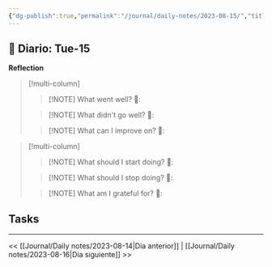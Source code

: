 ```yaml
---
{"dg-publish":true,"permalink":"/journal/daily-notes/2023-08-15/","title":"2023-08-15","tags":["Daily"],"noteIcon":"","created":"2023-08-15T04:02:13.501-05:00","updated":"2023-08-16T10:04:24.665-05:00"}
---
```



## 📅 Diario: Tue-15


**Reflection**

> [!multi-column]
> 
> > [!NOTE] What went well?
> > 💭: 
> 
> > [!NOTE] What didn't go well?
> > 💭:
> 
> > [!NOTE] What can I improve on?
> > 💭:
> 

> [!multi-column]
> 
> > [!NOTE] What should I start doing?
> > 💭:
> 
> > [!NOTE] What should I stop doing?
> > 💭:
> 
> > [!NOTE] What am I grateful for?
> > 💭:
> 

## Tasks

- - - 

<< [[Journal/Daily notes/2023-08-14\|Dia anterior]] | [[Journal/Daily notes/2023-08-16\|Dia siguiente]] >>
